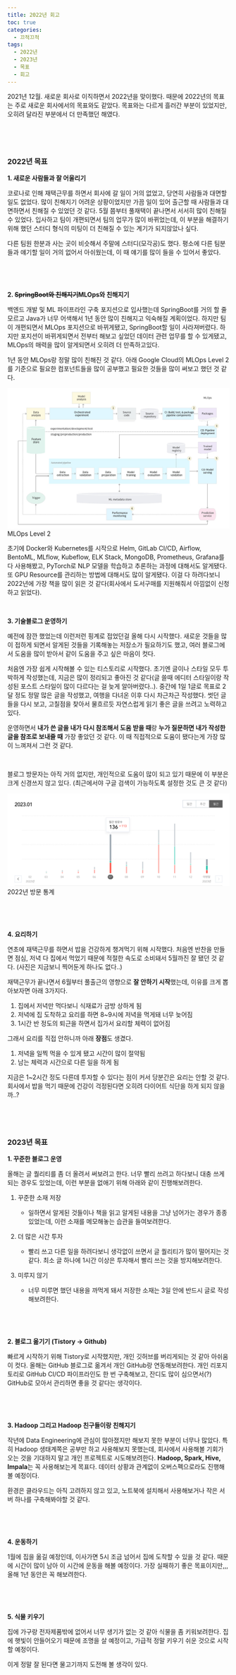 ```yaml
---
title: 2022년 회고
toc: true
categories:
  - 끄적끄적
tags:
  - 2022년
  - 2023년
  - 목표
  - 회고
---
```


2021년 12월. 새로운 회사로 이직하면서 2022년을 맞이했다. 때문에 2022년의 목표는 주로 새로운 회사에서의 목표와도 같았다. 목표와는 다르게 흘러간 부분이 있었지만, 오히려 달라진 부분에서 더 만족했던 해였다.


 


 


### **2022년 목표**


**1. 새로운 사람들과 잘 어울리기**


코로나로 인해 재택근무를 하면서 회사에 갈 일이 거의 없었고, 당연히 사람들과 대면할 일도 없었다. 많이 친해지기 어려운 상황이었지만 가끔 일이 있어 출근할 때 사람들과 대면하면서 친해질 수 있었던 것 같다. 5월 쯤부터 풀재택이 끝나면서 서서히 많이 친해질 수 있었다. 입사하고 팀이 개편되면서 팀의 업무가 많이 바뀌었는데, 이 부분을 해결하기 위해 했던 스터디 형식의 미팅이 더 친해질 수 있는 계기가 되지않았나 싶다. 


다른 팀원 한분과 사는 곳이 비슷해서 주말에 스터디(모각공)도 했다. 평소에 다른 팀분들과 얘기할 일이 거의 없어서 아쉬웠는데, 이 때 얘기를 많이 들을 수 있어서 좋았다. 


 


 


**2. ~~SpringBoot와 친해지기~~MLOps와 친해지기**


백엔드 개발 및 ML 파이프라인 구축 포지션으로 입사했는데 SpringBoot를 거의 할 줄 모르고 Java가 너무 어색해서 1년 동안 많이 친해지고 익숙해질 계획이었다. 하지만 팀 이 개편되면서 MLOps 포지션으로 바뀌게됐고, SpringBoot할 일이 사라져버렸다. 하지만 포지션이 바뀌게되면서 전부터 해보고 싶었던 데이터 관련 업무를 할 수 있게됐고, MLOps의 매력을 많이 알게되면서 오히려 더 만족하고있다.


1년 동안 MLOps랑 정말 많이 친해진 것 같다. 아래 Google Cloud의 MLOps Level 2를 기준으로 필요한 컴포넌트들을 많이 공부했고 필요한 것들을 많이 써보고 했던 것 같다.


![MLOps Level 2](/assets/images/posts/2023-1-8-tistory-post-143/img-1.png)MLOps Level 2




초기에 Docker와 Kubernetes를 시작으로 Helm, GitLab CI/CD, Airflow, BentoML, MLflow, Kubeflow, ELK Stack, MongoDB, Prometheus, Grafana를 다 사용해봤고, PyTorch로 NLP 모델을 학습하고 추론하는 과정에 대해서도 알게됐다. 또 GPU Resource를 관리하는 방법에 대해서도 많이 알게됐다. 이걸 다 하려다보니 2022년에 가장 책을 많이 읽은 것 같다(회사에서 도서구매를 지원해줘서 아낌없이 신청하고 읽었다).


 


**3. 기술블로그 운영하기**


예전에 잠깐 했었는데 이런저런 핑계로 접었던걸 올해 다시 시작했다. 새로운 것들을 많이 접하게 되면서 알게된 것들을 기록해놓는 저장소가 필요하기도 했고, 여러 블로그에서 도움을 많이 받아서 같이 도움을 주고 싶은 마음이 컷다.


처음엔 가장 쉽게 시작해볼 수 있는 티스토리로 시작했다. 초기엔 글이나 스타일 모두 투박하게 작성했는데, 지금은 많이 정리되고 좋아진 것 같다(글 쓸때 에디터 스타일이랑 작성된 포스트 스타일이 많이 다르다는 걸 늦게 알아버렸다..). 중간에 1일 1글로 목표로 2달 정도 정말 많은 글을 작성했고, 여행을 다녀온 이후 다시 차근차근 작성했다. 썻던 글들을 다시 보고, 고칠점을 찾아서 물흐르듯 자연스럽게 읽기 좋은 글을 쓰려고 노력하고있다.


운영하면서 **내가 쓴 글을 내가 다시 참조해서 도움 받을 때**랑 **누가 질문하면 내가 작성한 글을 참조로 보내줄 때** 가장 좋았던 것 같다. 이 때 직접적으로 도움이 됐다는게 가장 많이 느껴져서 그런 것 같다.


 


블로그 방문자는 아직 거의 없지만, 개인적으로 도움이 많이 되고 있기 때문에 이 부분은 크게 신경쓰지 않고 있다. (최근에서야 구글 검색이 가능하도록 설정한 것도 큰 것 같다)


![](/assets/images/posts/2023-1-8-tistory-post-143/img-2.png)2022년 방문 통계




 


 


**4. 요리하기**


연초에 재택근무를 하면서 밥을 건강하게 챙겨먹기 위해 시작했다. 처음엔 반찬을 만들면 점심, 저녁 다 집에서 먹었기 때문에 적절한 속도로 소비돼서 5월까진 잘 됐던 것 같다. (사진은 지금보니 찍어둔게 하나도 없다..)


재택근무가 끝나면서 6월부터 풀출근의 영향으로 **잘 안하기 시작**했는데, 이유를 크게 뽑아보자면 아래 3가지다.


1. 집에서 저녁만 먹다보니 식재료가 금방 상하게 됨
2. 저녁에 집 도착하고 요리를 하면 8~9시에 저녁을 먹게돼 너무 늦어짐
3. 1시간 반 정도의 퇴근을 하면서 집가서 요리할 체력이 없어짐


그래서 요리를 직접 안하니까 아래 **장점**도 생겼다.


1. 저녁을 일찍 먹을 수 있게 됐고 시간이 많이 절약됨
2. 남는 체력과 시간으로 다른 일을 하게 됨


지금은 1~2시간 정도 다른데 투자할 수 있다는 점이 커서 당분간은 요리는 안할 것 같다. 회사에서 밥을 먹기 때문에 건강이 걱정된다면 오히려 다이어트 식단을 하게 되지 않을까..?


 


 


### **2023년 목표**


**1. 꾸준한 블로그 운영**


올해는 글 퀄리티를 좀 더 올려서 써보려고 한다. 너무 빨리 쓰려고 하다보니 대충 쓰게되는 경우도 있었는데, 이런 부분을 없애기 위해 아래와 같이 진행해보려한다.


1. 꾸준한 소재 저장  

	* 일하면서 알게된 것들이나 책을 읽고 알게된 내용을 그냥 넘어가는 경우가 종종 있었는데, 이런 소재를 메모해놓는 습관을 들여보려한다.
2. 더 많은 시간 투자
	* 빨리 쓰고 다른 일을 하려다보니 생각없이 쓰면서 글 퀄리티가 많이 떨어지는 것 같다. 최소 글 하나에 1시간 이상은 투자해서 빨리 쓰는 것을 방지해보려한다.
3. 미루지 않기
	* 너무 미루면 했던 내용을 까먹게 돼서 저장한 소재는 3일 안에 반드시 글로 작성해보려한다.


 


 


**2. 블로그 옮기기 (Tistory -> Github)**


빠르게 시작하기 위해 Tistory로 시작했지만, 개인 깃허브를 버리게되는 것 같아 아쉬움이 컷다. 올해는 GitHub 블로그로 옮겨서 개인 GitHub랑 연동해보려한다. 개인 리포지토리로 GitHub CI/CD 파이프라인도 한 번 구축해보고, 잔디도 많이 심으면서(?) GitHub로 모아서 관리하면 좋을 것 같다는 생각이다.


 


 


**3. Hadoop 그리고 Hadoop 친구들이랑 친해지기**


작년에 Data Engineering에 관심이 많아졌지만 해보지 못한 부분이 너무나 많았다. 특히 Hadoop 생태계쪽은 공부만 하고 사용해보지 못했는데, 회사에서 사용해볼 기회가 오는 것을 기대하지 말고 개인 프로젝트로 시도해보려한다. **Hadoop, Spark, Hive, Impala**는 꼭 사용해보는게 목표다. 데이터 상황과 관계없이 오버스펙으로라도 진행해 볼 예정이다.


환경은 클라우드는 아직 고려하지 않고 있고, 노트북에 설치해서 사용해보거나 작은 서버 하나를 구축해봐야할 것 같다.


 


 


**4. 운동하기**


1월에 집을 옮길 예정인데, 이사가면 5시 조금 넘어서 집에 도착할 수 있을 것 같다. 때문에 시간이 많이 남아 이 시간에 운동을 해볼 예정이다. 가장 실패하기 좋은 목표이지만,,, 올해 1년 동안은 꼭 해보려한다.


 


 


**5. 식물 키우기**


집에 가구랑 전자제품밖에 없어서 너무 생기가 없는 것 같아 식물을 좀 키워보려한다. 집에 햇빛이 안들어오기 때문에 조명을 살 예정이고, 가급적 정말 키우기 쉬운 것으로 시작할 예정이다.


이게 정말 잘 된다면 물고기까지 도전해 볼 생각이 있다.


 


 

